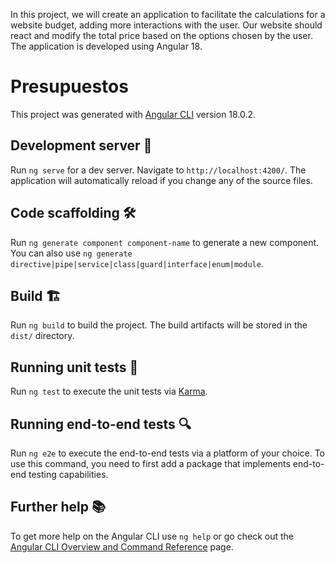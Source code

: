 In this project, we will create an application to facilitate the calculations for a website budget, adding more interactions with the user. Our website should react and modify the total price based on the options chosen by the user. The application is developed using Angular 18.

# Presupuestos

This project was generated with [Angular CLI](https://github.com/angular/angular-cli) version 18.0.2.

## Development server 🚀

Run `ng serve` for a dev server. Navigate to `http://localhost:4200/`. The application will automatically reload if you change any of the source files.

## Code scaffolding  🛠️

Run `ng generate component component-name` to generate a new component. You can also use `ng generate directive|pipe|service|class|guard|interface|enum|module`.

## Build  🏗️

Run `ng build` to build the project. The build artifacts will be stored in the `dist/` directory.

## Running unit tests 🧪

Run `ng test` to execute the unit tests via [Karma](https://karma-runner.github.io).

## Running end-to-end tests  🔍

Run `ng e2e` to execute the end-to-end tests via a platform of your choice. To use this command, you need to first add a package that implements end-to-end testing capabilities.

## Further help  📚

To get more help on the Angular CLI use `ng help` or go check out the [Angular CLI Overview and Command Reference](https://angular.dev/tools/cli) page.
